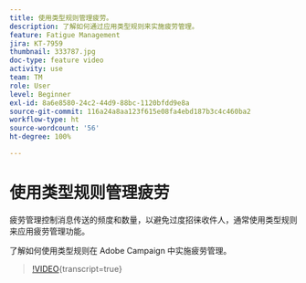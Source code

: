 ```yaml
---
title: 使用类型规则管理疲劳。
description: 了解如何通过应用类型规则来实施疲劳管理。
feature: Fatigue Management
jira: KT-7959
thumbnail: 333787.jpg
doc-type: feature video
activity: use
team: TM
role: User
level: Beginner
exl-id: 8a6e8580-24c2-44d9-88bc-1120bfdd9e8a
source-git-commit: 116a24a8aa123f615e08fa4ebd187b3c4c460ba2
workflow-type: ht
source-wordcount: '56'
ht-degree: 100%

---
```


# 使用类型规则管理疲劳

疲劳管理控制消息传送的频度和数量，以避免过度招徕收件人，通常使用类型规则来应用疲劳管理功能。

了解如何使用类型规则在 Adobe Campaign 中实施疲劳管理。

>[!VIDEO](https://video.tv.adobe.com/v/333787?quality=12&learn=on){transcript=true}
